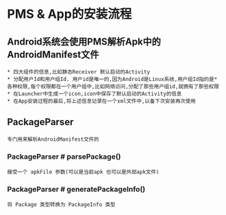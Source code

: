 # PMS & App的安装流程

## Android系统会使用PMS解析Apk中的AndroidManifest文件

    * 四大组件的信息,比如静态Receiver 默认启动的Activity
    * 分配用户Id和用户组Id. 用户id是唯一的,因为Android是Linux系统,用户组Id指的是* 各种权限,每个权限都在一个用户组中,比如网络访问,分配了那些用户组id,就拥有了那些权限
    * 在Launcher中生成一个icon,icon中保存了默认启动的Activity的信息
    * 在App安装过程的最后,将上述信息记录在一个xml文件中,以备下次安装再次使用

## PackageParser

    专门用来解析AndroidManifest文件的

### PackageParser # parsePackage() 

    接受一个 apkFile 参数(可以是当前apk 也可以是外部apk文件)

### PackageParser # generatePackageInfo() 
    
    将 Package 类型转换为 PackageInfo 类型
